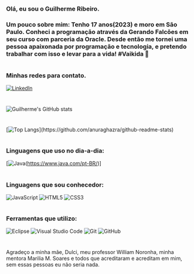 ### Olá, eu sou o Guilherme Ribeiro.
### Um pouco sobre mim: Tenho 17 anos(2023) e moro em São Paulo. Conheci a programação através da Gerando Falcões em seu curso com parceria da Oracle. Desde então me tornei uma pessoa apaixonada por programação e tecnologia, e pretendo trabalhar com isso e levar para a vida! #Vaikida 🚀 
#
### Minhas redes para contato.
[![LinkedIn](https://img.shields.io/badge/LinkedIn-0077B5?style=for-the-badge&logo=linkedin&logoColor=white)](https://br.linkedin.com/in/guilherme-ribeiro-da-costa-975b7b225?trk)
#
![Guilherme's GitHub stats](https://github-readme-stats.vercel.app/api?username=WillahelmGui&theme=transparent&show_icons=true)
#
[![Top Langs](https://github-readme-stats.vercel.app/api/top-langs/?username=WillahelmGui&theme=transparent&")](https://github.com/anuraghazra/github-readme-stats)


#
### Linguagens que uso no dia-a-dia:
[![Java](https://img.shields.io/badge/java-%23ED8B00.svg?style=for-the-badge&logo=java&logoColor=white)(https://www.java.com/pt-BR/)]
#
### Linguagens que sou conhecedor:
![JavaScript](https://img.shields.io/badge/javascript-%23323330.svg?style=for-the-badge&logo=javascript&logoColor=%23F7DF1E)
![HTML5](https://img.shields.io/badge/html5-%23E34F26.svg?style=for-the-badge&logo=html5&logoColor=white)
![CSS3](https://img.shields.io/badge/css3-%231572B6.svg?style=for-the-badge&logo=css3&logoColor=white)
#
### Ferramentas que utilizo:
![Eclipse](https://img.shields.io/badge/Eclipse-FE7A16.svg?style=for-the-badge&logo=Eclipse&logoColor=white)
![Visual Studio Code](https://img.shields.io/badge/Visual%20Studio%20Code-0078d7.svg?style=for-the-badge&logo=visual-studio-code&logoColor=white)
![Git](https://img.shields.io/badge/git-%23F05033.svg?style=for-the-badge&logo=git&logoColor=white)
![GitHub](https://img.shields.io/badge/github-%23121011.svg?style=for-the-badge&logo=github&logoColor=white)
#
Agradeço a minha mãe, Dulci, meu professor William Noronha, minha mentora Marilia M. Soares e todos que acreditaram e acreditam em mim, sem essas pessoas eu não seria nada.
